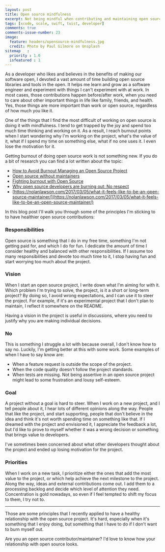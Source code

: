```yaml
---
layout: post
title: Open source mindfulness
excerpt: Not being mindful when contributing and maintaining open source projects might lead to burnout or low self-steem. In this blog post I talk about some principles that I applied to have a healthier relationship with the open source.
tags: [xcode, scale, swift, tuist, developer]
comments: true
comments-issue-number: 23
image:
  feature: headers/opensource-mindfulness.jpg
  credit: Photo by Paul Gilmore on Unsplash
sitemap   :
  priority : 1.0
  isfeatured : 1
---
```


As a developer who likes and believes in the benefits of making our software open, I devoted a vast amount of time building open source libraries and tools in the open. It helps me learn and grow as a software engineer and experiment with things I can't experiment with at work. In most cases, those contributions happen before/after work, when you need to care about other important things in life like family, friends, and health. Yes, those things are more important than work or open source, regardless of how much you like it.

One of the things that I find the most difficult of working on open source is doing it with mindfulness. I tend to get trapped by the joy and spend too much time thinking and working on it. As a result, I reach burnout points when I start wondering why I'm working on the project, what's the value of it, what if I spend my time on something else, what if no one uses it. I even lose the motivation for it.

Getting burnout of doing open source work is not something new. If you do a bit of research you can find a lot written about the topic:

- [How to Avoid Burnout Managing an Open Source Project](https://thenewstack.io/darker-side-open-source/)
- [Open source without maintainers](https://staltz.com/open-source-without-maintainers.html)
- [Fighting burnout with Open Source](https://medium.com/@oleg008/fighting-burnout-with-open-source-ba87559ad844)
- [Why open source developers are burning out: No respect](https://www.techrepublic.com/article/why-open-source-developers-are-burning-out-no-respect/)
- [https://nolanlawson.com/2017/03/05/what-it-feels-like-to-be-an-open-source-maintainer/](https://nolanlawson.com/2017/03/05/what-it-feels-like-to-be-an-open-source-maintainer/)

In this blog post I'll walk you through some of the principles I'm sticking to to have healthier open source contributions:

### Responsibilities
Open source is something that I do in my free time, something I'm not getting paid for, and which I do for fun. I dedicate the amount of time I consider healthy and balanced with other responsibilities. If I assume too many responsibilities and devote too much time to it, I stop having fun and start worrying too much about the project.

### Vision
When I start an open source project, I write down what I'm aiming for with it. Which problem I'm trying to solve, the project, is it a short or long-term project? By doing so, I avoid wrong expectations, and I can use it to steer the project. For example, if it's an experimental project that I don't plan to maintain, I reflect it somewhere on the README. 

Having a vision in the project is useful in discussions, where you need to justify why you are making individual decisions.

### No
This is something I struggle a lot with because overall, I don't know how to say no. Luckily, I'm getting better at this with some work. Some examples of when I have to say know are:
- When a feature request is outside the scope of the project.
- When the code quality doesn't follow the project standards.
- When tests are missing.
Not being assertive in an open source project might lead to some frustration and lousy self-esteem.

### Goal
A project without a goal is hard to steer. When I work on a new project, and I tell people about it, I hear lots of different opinions along the way. People that like the project, and start supporting, people that don't believe in the idea and think it's not worth spending time on something like that. If I dreamed with the project and envisioned it, I appreciate the feedback a lot, but I'd like to prove to myself whether it was a wrong decision or something that brings value to developers.

I've sometimes been concerned about what other developers thought about the project and ended up losing motivation for the project.

### Priorities
When I work on a new task, I prioritize either the ones that add the most value to the project, or which help achieve the next milestone to the project. Along the way, ideas and external contributions come out. I add them to a processing backlog and decide which level of attention they need. Concentration is gold nowadays, so even if I feel tempted to shift my focus to them, I try not to. 

--- 

Those are some principles that I recently applied to have a healthy relationship with the open source project. It's hard, especially when it's something that I enjoy doing, but something that I have to do if I don't want to burn myself out.

Are you an open source contributor/maintainer? I'd love to know how your relationship with open source looks.